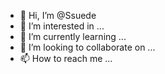 - 👋 Hi, I’m @Ssuede
- 👀 I’m interested in ...
- 🌱 I’m currently learning ...
- 💞️ I’m looking to collaborate on ...
- 📫 How to reach me ...

<!---
Ssuede/Ssuede is a ✨ special ✨ repository because its `README.md` (this file) appears on your GitHub profile.
You can click the Preview link to take a look at your changes.
--->
